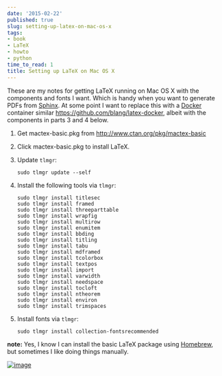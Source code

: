 ```yaml
---
date: '2015-02-22'
published: true
slug: setting-up-latex-on-mac-os-x
tags:
- book
- LaTeX
- howto
- python
time_to_read: 1
title: Setting up LaTeX on Mac OS X
---
```


These are my notes for getting LaTeX running on Mac OS X with the
components and fonts I want. Which is handy when you want to generate
PDFs from [Sphinx](http://sphinx-doc.org/). At some point I want to
replace this with a [Docker](https://www.docker.com/) container similar
<https://github.com/blang/latex-docker>, albeit with the components in
parts 3 and 4 below.

1.  Get mactex-basic.pkg from <http://www.ctan.org/pkg/mactex-basic>
2.  Click mactex-basic.pkg to install LaTeX.
3.  Update `tlmgr`:

        sudo tlmgr update --self

4.  Install the following tools via `tlmgr`:

        sudo tlmgr install titlesec
        sudo tlmgr install framed
        sudo tlmgr install threeparttable
        sudo tlmgr install wrapfig
        sudo tlmgr install multirow
        sudo tlmgr install enumitem
        sudo tlmgr install bbding
        sudo tlmgr install titling
        sudo tlmgr install tabu
        sudo tlmgr install mdframed
        sudo tlmgr install tcolorbox
        sudo tlmgr install textpos
        sudo tlmgr install import
        sudo tlmgr install varwidth
        sudo tlmgr install needspace
        sudo tlmgr install tocloft
        sudo tlmgr install ntheorem
        sudo tlmgr install environ
        sudo tlmgr install trimspaces

5.  Install fonts via `tlmgr`:

        sudo tlmgr install collection-fontsrecommended

**note:** Yes, I know I can install the basic LaTeX package using
[Homebrew](http://brew.sh/), but sometimes I like doing things manually.

[![image](http://upload.wikimedia.org/wikipedia/commons/9/9c/Latex_example.png)](http://en.wikipedia.org/wiki/LaTeX#mediaviewer/File:Latex_example.png)
